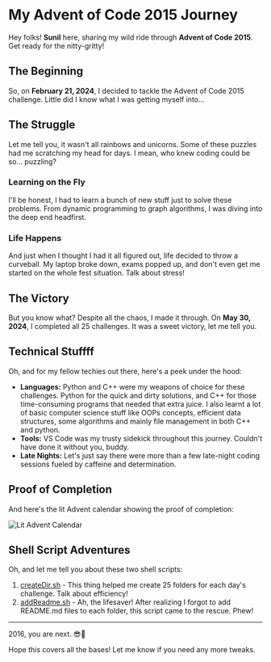 # My Advent of Code 2015 Journey

Hey folks! **Sunil** here, sharing my wild ride through **Advent of Code 2015**. Get ready for the nitty-gritty!

## The Beginning

So, on **February 21, 2024**, I decided to tackle the Advent of Code 2015 challenge. Little did I know what I was getting myself into...

## The Struggle

Let me tell you, it wasn't all rainbows and unicorns. Some of these puzzles had me scratching my head for days. I mean, who knew coding could be so... puzzling?

### Learning on the Fly

I'll be honest, I had to learn a bunch of new stuff just to solve these problems. From dynamic programming to graph algorithms, I was diving into the deep end headfirst.

### Life Happens

And just when I thought I had it all figured out, life decided to throw a curveball. My laptop broke down, exams popped up, and don't even get me started on the whole fest situation. Talk about stress!

## The Victory

But you know what? Despite all the chaos, I made it through. On **May 30, 2024**, I completed all 25 challenges. It was a sweet victory, let me tell you.

## Technical Stuffff

Oh, and for my fellow techies out there, here's a peek under the hood:

- **Languages:** Python and C++ were my weapons of choice for these challenges. Python for the quick and dirty solutions, and C++ for those time-consuming programs that needed that extra juice. I also learnt a lot of basic computer science stuff like OOPs concepts, efficient data structures, some algorithms and mainly file management in both C++ and python.
- **Tools:** VS Code was my trusty sidekick throughout this journey. Couldn't have done it without you, buddy.
- **Late Nights:** Let's just say there were more than a few late-night coding sessions fueled by caffeine and determination.

## Proof of Completion

And here's the lit Advent calendar showing the proof of completion:

![Lit Advent Calendar](/home/sunil/Desktop/repos/AoC/2015/idk\nRequired_stuff?/yayyFullyLitAdventCalender.png)

## Shell Script Adventures

Oh, and let me tell you about these two shell scripts:

1. [createDir.sh](/path/to/create_folders.sh) - This thing helped me create 25 folders for each day's challenge. Talk about efficiency!
2. [addReadme.sh](/path/to/add_readme.sh) - Ah, the lifesaver! After realizing I forgot to add README.md files to each folder, this script came to the rescue. Phew!

---
2016, you are next. 😎🚀

Hope this covers all the bases! Let me know if you need any more tweaks.
